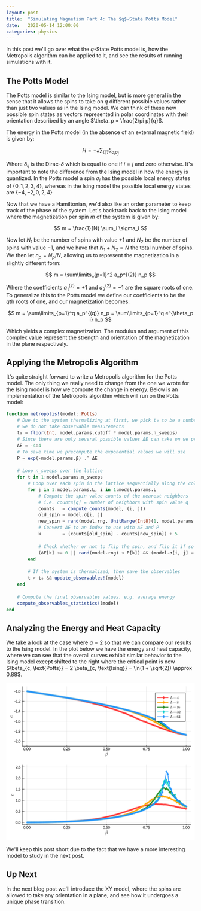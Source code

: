 ```yaml
---
layout: post
title:  "Simulating Magnetism Part 4: The $q$-State Potts Model"
date:   2020-05-14 12:00:00
categories: physics
---
```


In this post we'll go over what the $q$-State Potts model is, how the Metropolis algorithm can be applied to it, and see the results of running simulations with it.

## The Potts Model

The Potts model is similar to the Ising model, but is more general in the sense that it allows the spins to take on $q$ different possible values rather than just two values as in the Ising model.
We can think of these new possible spin states as vectors represented in polar coordinates with their orientation described by an angle $\theta_p = \frac{2\pi p}{q}$.

The energy in the Potts model (in the absence of an external magnetic field) is given by:

$$
H = -J \sum_{\langle i j \rangle} \delta_{\sigma_i \sigma_j}
$$

Where $\delta_{ij}$ is the Dirac-$\delta$ which is equal to one if $i = j$ and zero otherwise.
It's important to note the difference from the Ising model in how the energy is quantized.
In the Potts model a spin $\sigma_i$ has the possible local energy states of $\{0, 1, 2, 3, 4\}$, whereas in the Ising model the possible local energy states are $\{-4, -2, 0, 2, 4\}$

Now that we have a Hamiltonian, we'd also like an order parameter to keep track of the phase of the system.
Let's backtrack back to the Ising model where the magnetization per spin $m$ of the system is given by:

$$
m = \frac{1}{N} \sum_i \sigma_i
$$

Now let $N_1$ be the number of spins with value $+1$ and $N_2$ be the number of spins with value $-1$, and we have that $N_1 + N_2 = N$ the total number of spins.
We then let $n_p = N_p / N$, allowing us to represent the magnetization in a slightly different form:

$$
m = \sum\limits_{p=1}^2 a_p^{(2)} n_p
$$

Where the coefficients $a_1^{(2)} = +1$ and $a_2^{(2)} = -1$ are the square roots of one.
To generalize this to the Potts model we define our coefficients to be the $q$th roots of one, and our magnetization becomes:

$$
m = \sum\limits_{p=1}^q a_p^{(q)} n_p = \sum\limits_{p=1}^q e^{\theta_p i} n_p
$$

Which yields a complex magnetization.
The modulus and argument of this complex value represent the strength and orientation of the magnetization in the plane respectively.

## Applying the Metropolis Algorithm

It's quite straight forward to write a Metropolis algorithm for the Potts model.
The only thing we really need to change from the one we wrote for the Ising model is how we compute the change in energy.
Below is an implementation of the Metropolis algorithm which will run on the Potts model:

```julia
function metropolis!(model::Potts)
	# Due to the system thermalizing at first, we pick t₀ to be a number which before
	# we do not take observable measurements
	t₀ = floor(Int, model.params.cutoff * model.params.n_sweeps)
	# Since there are only several possible values ΔE can take on we pre-store these
	ΔE = -4:4
	# To save time we precompute the exponential values we will use
	P = exp(-model.params.β) .^ ΔE

	# Loop n_sweeps over the lattice
	for t in 1:model.params.n_sweeps
		# Loop over each spin in the lattice sequentially along the columns
		for j in 1:model.params.L, i in 1:model.params.L
			# Compute the spin value counts of the nearest neighbors
			# i.e. counts[q] = number of neighbors with spin value q
			counts   = compute_counts(model, (i, j))
			old_spin = model.σ[i, j]
			new_spin = rand(model.rng, UnitRange{Int8}(1, model.params.q))
			# Convert ΔE to an index to use with ΔE and P
			k        = (counts[old_spin] - counts[new_spin]) + 5

			# Check whether or not to flip the spin, and flip it if so
			(ΔE[k] <= 0 || rand(model.rng) < P[k]) && (model.σ[i, j] = new_spin)
		end

		# If the system is thermalized, then save the observables
		t > t₀ && update_observables!(model)
	end

	# Compute the final observables values, e.g. average energy
	compute_observables_statistics!(model)
end
```

## Analyzing the Energy and Heat Capacity
We take a look at the case where $q = 2$ so that we can compare our results to the Ising model.
In the plot below we have the energy and heat capacity, where we can see that the overall curves exhibit similar behavior to the Ising model except shifted to the right where the critical point is now $\beta_{c, \text{Potts}} = 2 \beta_{c, \text{Ising}} = \ln(1 + \sqrt{2}) \approx 0.88$.

![](/images/2020-05-14-simulating-magnetism-part-4/potts_2_metropolis_e_c.png)

We'll keep this post short due to the fact that we have a more interesting model to study in the next post.

## Up Next
In the next blog post we'll introduce the XY model, where the spins are allowed to take any orientation in a plane, and see how it undergoes a unique phase transition.
